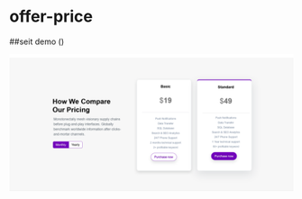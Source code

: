 # offer-price

##seit demo ()

![](https://github.com/Linamohamed89/offer-price/blob/main/screenshot.png)
